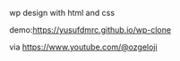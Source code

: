 wp design with html and css

demo:https://yusufdmrc.github.io/wp-clone

via https://www.youtube.com/@ozgeloji
